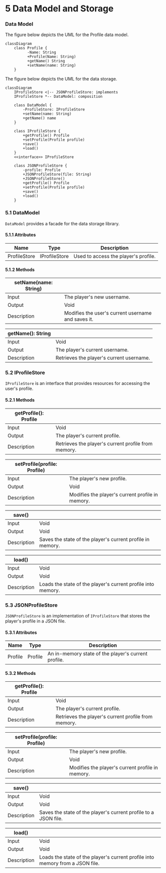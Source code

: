 # 5 Data Model and Storage

### Data Model

The figure below depicts the UML for the Profile data model.

```mermaid
classDiagram
    class Profile {
          -Name: String
          +Profile(Name: String)
          +getName() String
          +setName(name: String)
    }
```

The figure below depicts the UML for the data storage.

```mermaid
classDiagram
    IProfileStore <|-- JSONProfileStore: implements
    IProfileStore *-- DataModel: composition

    class DataModel {
        -ProfileStore: IProfileStore
        +setName(name: String)
        +getName() name
    }

    class IProfileStore {
        +getProfile() Profile
        +setProfile(Profile profile)
        +save()
        +load()
    }
    <<interface>> IProfileStore

    class JSONProfileStore {
        -profile: Profile
        +JSONProfileStore(file: String)
        +JSONProfileStore()
        +getProfile() Profile
        +setProfile(Profile profile)
        +save()
        +load()   
    }
```


### 5.1 DataModel

`DataModel` provides a facade for the data storage library.

#### 5.1.1 Attributes

| Name         | Type          | Description                          |
|--------------|---------------|--------------------------------------|
| ProfileStore | IProfileStore | Used to access the player's profile. |

#### 5.1.2 Methods

| setName(name: String) |                                                    |
|-----------------------|----------------------------------------------------|
| Input                 | The player's new username.                         |
| Output                | Void                                               |
| Description           | Modifies the user's current username and saves it. |

| getName(): String |                                          |
|-------------------|------------------------------------------|
| Input             | Void                                     |
| Output            | The player's current username.           |
| Description       | Retrieves the player's current username. |


### 5.2 IProfileStore

`IProfileStore` is an interface that provides resources for accessing the
user's profile.

#### 5.2.1 Methods

| getProfile(): Profile |                                                     |
|-----------------------|-----------------------------------------------------|
| Input                 | Void                                                |
| Output                | The player's current profile.                       |
| Description           | Retrieves the player's current profile from memory. |

| setProfile(profile: Profile) |                                                  |
|------------------------------|--------------------------------------------------|
| Input                        | The player's new profile.                        |
| Output                       | Void                                             |
| Description                  | Modifies the player's current profile in memory. |

| save()      |                                                            |
|-------------|------------------------------------------------------------|
| Input       | Void                                                       |
| Output      | Void                                                       |
| Description | Saves the state of the player's current profile in memory. |

| load()      |                                                              |
|-------------|--------------------------------------------------------------|
| Input       | Void                                                         |
| Output      | Void                                                         |
| Description | Loads the state of the player's current profile into memory. |

### 5.3 JSONProfileStore

`JSONProfileStore` is an implementation of `IProfileStore` that stores the
player's profile in a JSON file.

#### 5.3.1 Attributes

| Name    | Type    | Description                                         |
|---------|---------|-----------------------------------------------------|
| Profile | Profile | An in-memory state of the player's current profile. |

#### 5.3.2 Methods

| getProfile(): Profile |                                                     |
|-----------------------|-----------------------------------------------------|
| Input                 | Void                                                |
| Output                | The player's current profile.                       |
| Description           | Retrieves the player's current profile from memory. |

| setProfile(profile: Profile) |                                                  |
|------------------------------|--------------------------------------------------|
| Input                        | The player's new profile.                        |
| Output                       | Void                                             |
| Description                  | Modifies the player's current profile in memory. |

| save()      |                                                                 |
|-------------|-----------------------------------------------------------------|
| Input       | Void                                                            |
| Output      | Void                                                            |
| Description | Saves the state of the player's current profile to a JSON file. |

| load()      |                                                                               |
|-------------|-------------------------------------------------------------------------------|
| Input       | Void                                                                          |
| Output      | Void                                                                          |
| Description | Loads the state of the player's current profile into memory from a JSON file. |

